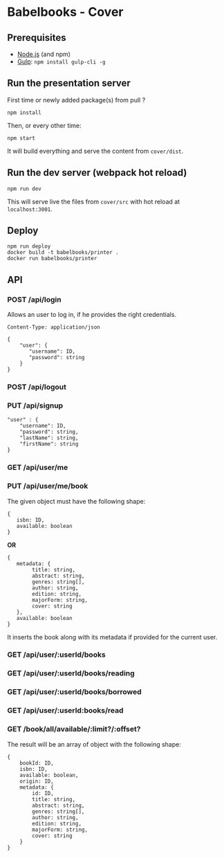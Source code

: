 # Babelbooks - Cover

## Prerequisites
* [Node.js](https://nodejs.org/) (and npm)
* [Gulp](http://gulpjs.com/): `npm install gulp-cli -g`

## Run the presentation server
First time or newly added package(s) from pull ?
```shell
npm install
```

Then, or every other time:
```shell
npm start
```

It will build everything and serve the content from `cover/dist`.

## Run the dev server (webpack hot reload)
```shell
npm run dev
```
This will serve live the files from `cover/src` with hot reload at `localhost:3001`.

## Deploy
```shell
npm run deploy
docker build -t babelbooks/printer .
docker run babelbooks/printer
```

## API
### POST /api/login

Allows an user to log in, if he provides the right credentials.

`Content-Type: application/json`
```
{
    "user": {
       "username": ID,
       "password": string
    }
}
```

### POST /api/logout
### PUT /api/signup
```
"user" : {
    "username": ID,
    "password": string,
    "lastName": string,
    "firstName": string
}
```
### GET /api/user/me
### PUT /api/user/me/book
The given object must have the following shape:
```
{
   isbn: ID,
   available: boolean
}
```
**OR**
```
{
   metadata: {
        title: string,
        abstract: string,
        genres: string[],
        author: string,
        edition: string,
        majorForm: string,
        cover: string
   },
   available: boolean
}
```
It inserts the book along with its metadata if provided for the current user.

### GET /api/user/:userId/books
### GET /api/user/:userId/books/reading
### GET /api/user/:userId/books/borrowed
### GET /api/user/:userId:books/read
### GET /book/all/available/:limit?/:offset?
The result will be an array of object with the following shape:
```
{
    bookId: ID,
    isbn: ID,
    available: boolean,
    origin: ID,
    metadata: {
        id: ID,
        title: string,
        abstract: string,
        genres: string[],
        author: string,
        edition: string,
        majorForm: string,
        cover: string
    }
}
```
